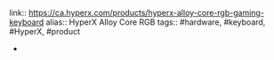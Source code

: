 ---
---

link:: https://ca.hyperx.com/products/hyperx-alloy-core-rgb-gaming-keyboard
alias:: HyperX Alloy Core RGB
tags:: #hardware, #keyboard, #HyperX, #product

-